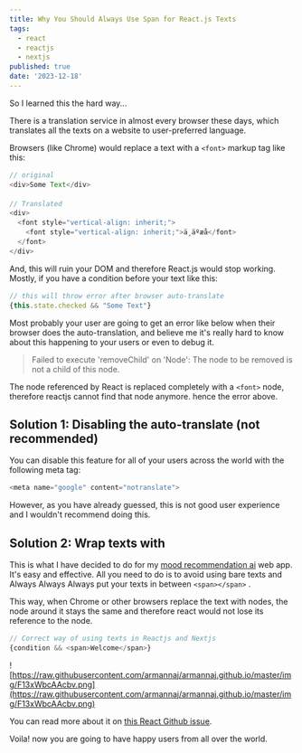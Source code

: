 ```yaml
---
title: Why You Should Always Use Span for React.js Texts
tags:
  - react
  - reactjs
  - nextjs
published: true
date: '2023-12-18'
---
```

So I learned this the hard way...

There is a translation service in almost every browser these days, which translates all the texts on a website to user-preferred language.

Browsers (like Chrome) would replace a text with a `<font>` markup tag like this:

```javascript
// original
<div>Some Text</div>

// Translated
<div>
  <font style="vertical-align: inherit;">
    <font style="vertical-align: inherit;">ä¸äºæå­</font>
  </font>
</div>

```

And, this will ruin your DOM and therefore React.js would stop working. Mostly, if you have a condition before your text like this:

```javascript
// this will throw error after browser auto-translate
{this.state.checked && "Some Text"}

```

Most probably your user are going to get an error like below when their browser does the auto-translation, and believe me it's really hard to know about this happening to your users or even to debug it.

> Failed to execute 'removeChild' on 'Node': The node to be removed is not a child of this node.

The node referenced by React is replaced completely with a `<font>` node, therefore reactjs cannot find that node anymore. hence the error above.

## Solution 1: Disabling the auto-translate (not recommended)

You can disable this feature for all of your users across the world with the following meta tag:

```javascript
<meta name="google" content="notranslate">

```

However, as you have already guessed, this is not good user experience and I wouldn't recommend doing this.

## Solution 2: Wrap texts with

This is what I have decided to do for my [mood recommendation ai](https://www.taranify.com) web app. It's easy and effective. All you need to do is to avoid using bare texts and Always Always Always put your texts in between `<span></span>` .

This way, when Chrome or other browsers replace the text with nodes, the node around it stays the same and therefore react would not lose its reference to the node.

```javascript
// Correct way of using texts in Reactjs and Nextjs
{condition && <span>Welcome</span>}

```

![https://raw.githubusercontent.com/armannaj/armannaj.github.io/master/img/F13xWbcAAcbv.png](https://raw.githubusercontent.com/armannaj/armannaj.github.io/master/img/F13xWbcAAcbv.png)

You can read more about it on [this React Github issue](https://github.com/facebook/react/issues/11538#issuecomment-390386520).

Voila! now you are going to have happy users from all over the world.
